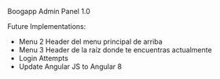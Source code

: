 Boogapp Admin Panel 1.0

Future Implementations:

- Menu 2 Header del menu principal de arriba
- Menu 3 Header de la raíz donde te encuentras actualmente
- Login Attempts
- Update Angular JS to Angular 8
